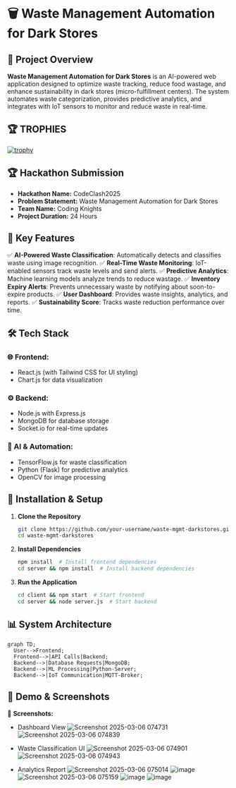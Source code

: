 # 🗑️ Waste Management Automation for Dark Stores

## 🚀 Project Overview
**Waste Management Automation for Dark Stores** is an AI-powered web application designed to optimize waste tracking, reduce food wastage, and enhance sustainability in dark stores (micro-fulfillment centers). The system automates waste categorization, provides predictive analytics, and integrates with IoT sensors to monitor and reduce waste in real-time.

## 🏆 TROPHIES
[![trophy](https://github-profile-trophy.vercel.app/?username=OneTeraByte7&theme=onedark)](https://github.com/ryo-ma/github-profile-trophy)


## 🏆 Hackathon Submission
- **Hackathon Name:** CodeClash2025
- **Problem Statement:** Waste Management Automation for Dark Stores
- **Team Name:** Coding Knights
- **Project Duration:** 24 Hours

## 🎯 Key Features
✅ **AI-Powered Waste Classification**: Automatically detects and classifies waste using image recognition.
✅ **Real-Time Waste Monitoring**: IoT-enabled sensors track waste levels and send alerts.
✅ **Predictive Analytics**: Machine learning models analyze trends to reduce wastage.
✅ **Inventory Expiry Alerts**: Prevents unnecessary waste by notifying about soon-to-expire products.
✅ **User Dashboard**: Provides waste insights, analytics, and reports.
✅ **Sustainability Score**: Tracks waste reduction performance over time.

## 🛠️ Tech Stack
### 🌐 Frontend:
- React.js (with Tailwind CSS for UI styling)
- Chart.js for data visualization

### ⚙️ Backend:
- Node.js with Express.js
- MongoDB for database storage
- Socket.io for real-time updates

### 🤖 AI & Automation:
- TensorFlow.js for waste classification
- Python (Flask) for predictive analytics
- OpenCV for image processing

## 🔧 Installation & Setup
1. **Clone the Repository**
   ```sh
   git clone https://github.com/your-username/waste-mgmt-darkstores.git
   cd waste-mgmt-darkstores
   ```
2. **Install Dependencies**
   ```sh
   npm install  # Install frontend dependencies
   cd server && npm install  # Install backend dependencies
   ```
3. **Run the Application**
   ```sh
   cd client && npm start  # Start frontend
   cd server && node server.js  # Start backend
   ```

## 📊 System Architecture
```mermaid
graph TD;
  User-->Frontend;
  Frontend-->|API Calls|Backend;
  Backend-->|Database Requests|MongoDB;
  Backend-->|ML Processing|Python-Server;
  Backend-->|IoT Communication|MQTT-Broker;

```

## 🎥 Demo & Screenshots
📌 **Screenshots:**
- Dashboard View
![Screenshot 2025-03-06 074731](https://github.com/user-attachments/assets/b2e8f028-fe9f-4604-bef2-6116a4161eba)
![Screenshot 2025-03-06 074839](https://github.com/user-attachments/assets/8595700f-90cd-42a7-bede-1b8e49989037)

- Waste Classification UI
![Screenshot 2025-03-06 074901](https://github.com/user-attachments/assets/85c23e65-6878-40c4-8183-b1ad6ec750f3)
![Screenshot 2025-03-06 074943](https://github.com/user-attachments/assets/70e2e2b0-0397-41a5-af45-350ca1be3064)

- Analytics Report
![Screenshot 2025-03-06 075014](https://github.com/user-attachments/assets/cdeb3475-4041-4f80-bc0f-c485eb921614)
![image](https://github.com/user-attachments/assets/452a3087-d711-48f4-a14a-86070227851d)
![Screenshot 2025-03-06 075159](https://github.com/user-attachments/assets/f641b3f0-e114-4b1d-99e5-384d8dc630a3)
![image](https://github.com/user-attachments/assets/bc447408-0bba-4c46-979a-537d8123eedb)
![image](https://github.com/user-attachments/assets/8eb88215-1f8c-4f79-91f9-4824503657d7)

